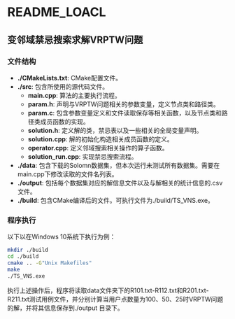# README_LOACL

## 变邻域禁忌搜索求解VRPTW问题

### 文件结构

- **./CMakeLists.txt**: CMake配置文件。
- **./src**: 包含所使用的源代码文件。
  - **main.cpp**: 算法的主要执行流程。
  - **param.h**: 声明与VRPTW问题相关的参数变量，定义节点类和路径类。
  - **param.c**: 包含参数变量定义和文件读取保存等相关函数，以及节点类和路径类成员函数的实现。
  - **solution.h**: 定义解的类，禁忌表以及一些相关的全局变量声明。
  - **solution.cpp**: 解的初始化构造相关成员函数的定义。
  - **operator.cpp**: 定义邻域搜索相关操作的算子函数。
  - **solution_run.cpp**: 实现禁忌搜索流程。
- **./data**: 包含下载的Solomn数据集，但本次运行未测试所有数据集。需要在main.cpp下修改读取的文件名列表。
- **./output**: 包括每个数据集对应的解信息文件以及与解相关的统计信息的.csv文件。
- **./build**: 包含CMake编译后的文件。可执行文件为./build/TS_VNS.exe。

### 程序执行

以下以在Windows 10系统下执行为例：

```bash
mkdir ./build
cd ./build
cmake .. -G"Unix Makefiles"
make
./TS_VNS.exe
```

执行上述操作后，程序将读取data文件夹下的R101.txt-R112.txt和R201.txt-R211.txt测试用例文件，并分别计算当用户点数量为100、50、25时VRPTW问题的解，并将其信息保存到./output 目录下。
